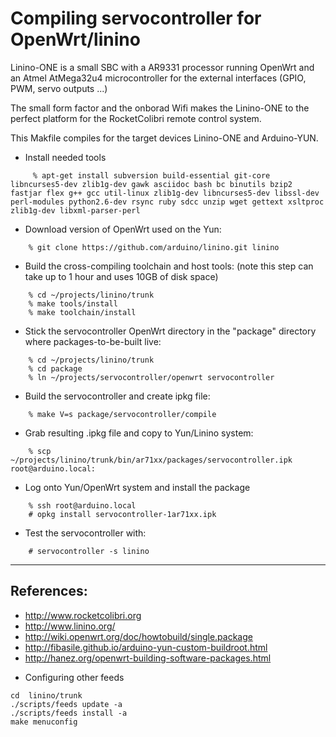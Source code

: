 Compiling servocontroller for OpenWrt/linino
============================================

Linino-ONE is a small SBC with a AR9331 processor running OpenWrt and an Atmel AtMega32u4 microcontroller for the external interfaces 
(GPIO, PWM, servo outputs ...)

The small form factor and the onborad Wifi makes the Linino-ONE to the perfect platform for the RocketColibri remote control system.

This Makfile compiles for the target devices Linino-ONE and Arduino-YUN.

* Install needed tools
```
     % apt-get install subversion build-essential git-core libncurses5-dev zlib1g-dev gawk asciidoc bash bc binutils bzip2 fastjar flex g++ gcc util-linux zlib1g-dev libncurses5-dev libssl-dev perl-modules python2.6-dev rsync ruby sdcc unzip wget gettext xsltproc zlib1g-dev libxml-parser-perl
```

* Download version of OpenWrt used on the Yun:
```
    % git clone https://github.com/arduino/linino.git linino
```

* Build the cross-compiling toolchain and host tools:
(note this step can take up to 1 hour and uses 10GB of disk space)
```
    % cd ~/projects/linino/trunk
    % make tools/install
    % make toolchain/install
```

* Stick the servocontroller OpenWrt directory in the "package" directory where packages-to-be-built live:
```
    % cd ~/projects/linino/trunk
    % cd package
    % ln ~/projects/servocontroller/openwrt servocontroller
```

* Build the servocontroller and create ipkg file:
```
    % make V=s package/servocontroller/compile
```

* Grab resulting .ipkg file and copy to Yun/Linino system:
```
    % scp ~/projects/linino/trunk/bin/ar71xx/packages/servocontroller.ipk root@arduino.local:
```

* Log onto Yun/OpenWrt system and install the package
```
    % ssh root@arduino.local
    # opkg install servocontroller-1ar71xx.ipk
```

* Test the servocontroller with:
```
    # servocontroller -s linino
```


-------------------

References:
-----------
- http://www.rocketcolibri.org
- http://www.linino.org/
- http://wiki.openwrt.org/doc/howtobuild/single.package
- http://fibasile.github.io/arduino-yun-custom-buildroot.html
- http://hanez.org/openwrt-building-software-packages.html


* Configuring other feeds
```
cd  linino/trunk    
./scripts/feeds update -a
./scripts/feeds install -a
make menuconfig
```